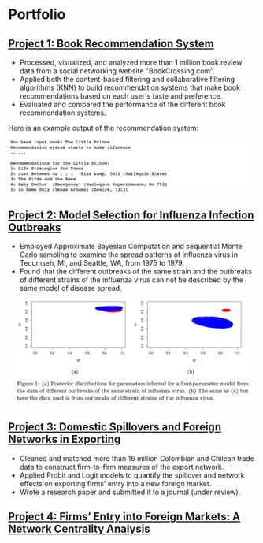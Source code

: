 # Portfolio


## [Project 1: Book Recommendation System](https://github.com/ShibiIU/Book-Recommendation-System)
- Processed, visualized, and analyzed more than 1 million book review data from a social networking website "BookCrossing.com”.
- Applied both the content-based filtering and collaborative filtering algorithms (KNN) to build recommendation systems that make book recommendations based on each user's taste and preference.
- Evaluated and compared the performance of the different book recommendation systems.

Here is an example output of the recommendation system: 

![](https://github.com/ShibiIU/Portfolio/blob/main/images/BOOKREC.png)

## [Project 2: Model Selection for Influenza Infection Outbreaks](https://github.com/ShibiIU/Influenza-Outbreaks)
-	Employed Approximate Bayesian Computation and sequential Monte Carlo sampling to examine the spread patterns of influenza virus in Tecumseh, MI, and Seattle, WA, from 1975 to 1979.
-	Found that the different outbreaks of the same strain and the outbreaks of different strains of the influenza virus can not be described by the same model of disease spread. 

![](https://github.com/ShibiIU/Portfolio/blob/main/images/influenza.png)

## [Project 3: Domestic Spillovers and Foreign Networks in Exporting](https://ideas.repec.org/p/inu/caeprp/2018005.html)   
-	Cleaned and matched more than 16 million Colombian and Chilean trade data to construct firm-to-firm measures of the export network.
-	Applied Probit and Logit models to quantify the spillover and network effects on exporting firms’ entry into a new foreign market.
- Wrote a research paper and submitted it to a journal (under review).

## [Project 4: Firms’ Entry into Foreign Markets: A Network Centrality Analysis](https://drive.google.com/file/d/1D2GoDL6mOkyTix89V4vlW7aMCl_hVLy4/view)

